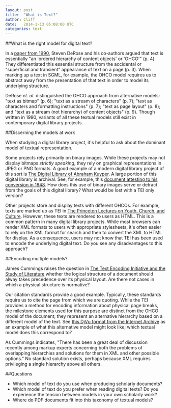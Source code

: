 ```yaml
---
layout: post
title:  "What is Text?"
author: Cliff
date:   2014-1-13 05:08:00 UTC
categories: text
---
```


##What is the right model for digital text?

In a [paper from 1990](http://dl.acm.org/citation.cfm?doid=264842.264843), Steven DeRose and his co-authors argued that text is essentially "an 'ordered hierarchy of content objects' or 'OHCO'" (p. 4). They differentiated this essential structure from the accidental or "superficial and transient" appearance of text on a page (p. 3). When marking up a text in SGML, for example, the OHCO model requires us to abstract away from the presentation of that text in order to model its underlying structure. 

DeRose *et. al.* distinguished the OHCO approach from alternative models: "text as bitmap" (p. 6); "text as a stream of characters" (p. 7); "text as characters and formatting instructions" (p. 7);  "text as page layout" (p. 8); and "text as a stream (not hierarchy) of content objects" (p. 9). Though written in 1990, variants of all these textual models still exist in contemporary digital library projects.

##Discerning the models at work

When studying a digital library project, it's helpful to ask about the dominant model of textual representation. 

Some projects rely primarily on binary images. While these projects may not display bitmaps *strictly speaking*, they rely on graphical representations in JPEG or PNG formats. A good example of a modern digital library project of this sort is [The Digital Library of Abraham Kuyper](http:kuyper.ptsem.edu). A large portion of this digital library is archival. See, for example, this [document attesting to his conversion in 1848](http://kuyper.ptsem.edu/id/Kuyper1-2/dmd003). How does this use of binary images serve or detract from the goals of this digital library? What would be lost with a TEI only version?

Other projects store and display texts with different OHCOs. For example, texts are marked up as TEI in [The Princeton Lectures on Youth, Church, and Culture](http://www.ptsem.edu/lectures/). However, these texts are rendered to users as HTML. This is a common pattern in many digital library projects. While most browsers can render XML formats to users with appropriate stylesheets, it's often easier to rely on the XML format for search and then to convert the XML to HTML for display. As a consequence, users may not know that TEI has been used to encode the underlying digital text. Do you see any disadvantages to this approach?

##Encoding multiple models?

James Cummings raises the question in [The Text Encoding Initiative and the Study of Literature](http://nora.lis.uiuc.edu:3030/companion/view?docId=blackwell/9781405148641/9781405148641.xml&chunk.id=ss1-6-6&toc.depth=1&toc.id=ss1-6-6&brand=9781405148641_brand) whether the logical structure of a document should alway takes precedence over its physical layout. Are there not cases in which a physical structure is normative? 

Our citation standards provide a good example. Typically, these standards require us to cite the page from which we are quoting. While the TEI provides a method for encoding information about physical page breaks, the milestone elements used for this purpose are distinct from the OHCO model of the document; they represent an alternative hierarchy based on a different model of the text. See [this DjVu format from the Internet Archive](https://ia600302.us.archive.org/30/items/detheologievandr00eerd/detheologievandr00eerd_djvu.xml) as an example of what this alternative model might look like; which textual model does this correspond to?

As Cummings indicates, "There has been a great deal of discussion recently among markup experts concerning both the problems of overlapping hierarchies and solutions for them in XML and other possible options." No standard solution exists, perhaps because XML requires privileging a single hierarchy above all others. 

##Questions

* Which model of text do you use when producing scholarly documents?
* Which model of text do you prefer when reading digital texts? Do you experience the tension between models in your own scholarly work?
* Where do PDF documents fit into this taxonomy of textual models?